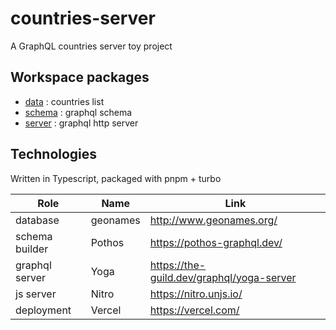 # countries-server

A GraphQL countries server toy project

## Workspace packages

* [data](/data) : countries list
* [schema](/schema) : graphql schema
* [server](/server) : graphql http server

## Technologies

Written in Typescript, packaged with pnpm + turbo

| Role           | Name         | Link                                      |
|----------------|--------------|-------------------------------------------|
| database       | geonames     | http://www.geonames.org/                  |
| schema builder | Pothos       | https://pothos-graphql.dev/               |
| graphql server | Yoga         | https://the-guild.dev/graphql/yoga-server |
| js server      | Nitro        | https://nitro.unjs.io/                    |
| deployment     | Vercel       | https://vercel.com/                       |
